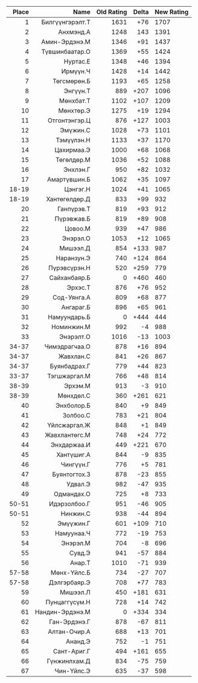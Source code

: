 |Place| Name | Old Rating | Delta | New Rating |
|---:|-----:|-----------:|------:|-----------|
1|Билгүүнгэрэлт.Т|1631|+76|1707
2|Анхмэнд.А|1248|143|1391
3|Амин-Эрдэнэ.М|1346|+91|1437
4|Түвшинбаатар.О|1369|+55|1424
5|Нуртас.Е|1348|+46|1394
6|Ирмүүн.Ч|1428|+14|1442
7|Төгсмөрөн.Б|1193|+65|1258
8|Энгүүн.Т|889|+207|1096
9|Мөнхбат.Т|1102|+107|1209
10|Мөнхтөр.Э|1275|+19|1294
11|Отгонтэнгэр.Ц|876|+127|1003
12|Эмүжин.С|1028|+73|1101
13|Тэмүүлэн.Н|1133|+37|1170
14|Цахирмаа.Э|1000|+68|1068
15|Төгөлдөр.М|1036|+52|1088
16|Энхлэн.Г|950|+82|1032
17|Амартүвшин.Б|1062|+35|1097
18-19|Цэнгэг.Н|1024|+41|1065
18-19|Хантөгөлдөр.Д|833|+99|932
20|Ганпүрэв.Т|819|+93|912
21|Пүрэвжав.Б|819|+89|908
22|Цовоо.М|939|+47|986
23|Энэрэл.О|1053|+12|1065
24|Мишээл.Д|854|+133|987
25|Наранзун.Э|740|+124|864
26|Пүрэвсүрэн.Н|520|+259|779
27|Сайханбаяр.Б|0|+460|460
28|Эрхэс.Т|876|+76|952
29|Сод-Уянга.А|809|+68|877
30|Ангараг.Б|896|+65|961
31|Намуундарь.Б|0|+444|444
32|Номинжин.М|992|-4|988
33|Энэрэлт.О|1016|-13|1003
34-37|Чимэдрагчаа.О|878|+16|894
34-37|Жавхлан.С|841|+26|867
34-37|Буянбадрах.Г|779|+44|823
33-37|Тэгшжаргал.М|766|+48|814
38-39|Эрхэм.М|913|-3|910
38-39|Мөнхдөл.С|360|+261|621
40|Энхболор.Б|840|+9|849
41|Золбоо.С|783|+21|804
42|Үйлсжаргал.Ж|848|+1|849
43|Жавхлантөгс.М|748|+24|772
44|Энхдаржаа.И|449|+221|670
45|Хантүшиг.А|844|-9|835
46|Чингүүн.Г|776|+5|781
47|Буянтогтох.З|878|-23|855
48|Удвал.Э|982|-47|935
49|Одмандах.О|725|+8|733
50-51|Идэрзолбоо.Г|951|-46|905
50-51|Нинжин.С|938|-44|894
52|Эмүүжин.Г|601|+109|710
53|Намуунаа.Ч|772|-19|753
54|Энэрэл.М|704|-8|696
55|Сувд.Э|941|-57|884
56|Анар.Т|1010|-71|939
57-58|Мөнх-Үйлс.Б|734|-27|707
57-58|Дэлгэрбаяр.Э|708|+77|783
59|Мишээл.Л|450|+181|631
60|Пунцаггүсүм.Н|728|+14|742
61|Нандин-Эрдэнэ.М|0|+334|334
62|Ган-Эрдэнэ.Г|878|-67|811
63|Алтан-Очир.А|688|+13|701
64|Ананд.Э|752|-1|751
65|Сант-Ариг.Г|494|+161|655
66|Гүнжинлхам.Д|834|-75|759
67|Чин-Үйлс.Э|635|-37|598
